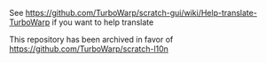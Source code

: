 See https://github.com/TurboWarp/scratch-gui/wiki/Help-translate-TurboWarp if you want to help translate

This repository has been archived in favor of https://github.com/TurboWarp/scratch-l10n
